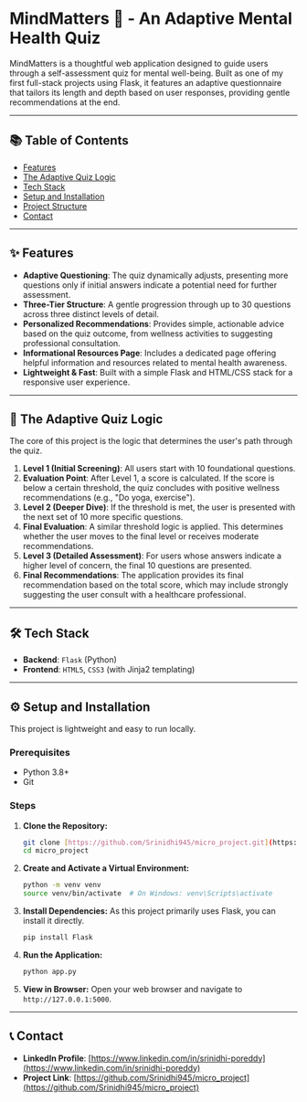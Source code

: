 # MindMatters 🧠 - An Adaptive Mental Health Quiz

MindMatters is a thoughtful web application designed to guide users through a self-assessment quiz for mental well-being. Built as one of my first full-stack projects using Flask, it features an adaptive questionnaire that tailors its length and depth based on user responses, providing gentle recommendations at the end.

---

## 📚 Table of Contents

* [Features](#-features)
* [The Adaptive Quiz Logic](#-the-adaptive-quiz-logic)
* [Tech Stack](#-tech-stack)
* [Setup and Installation](#-setup-and-installation)
* [Project Structure](#-project-structure)
* [Contact](#-contact)

---

## ✨ Features

* **Adaptive Questioning**: The quiz dynamically adjusts, presenting more questions only if initial answers indicate a potential need for further assessment.
* **Three-Tier Structure**: A gentle progression through up to 30 questions across three distinct levels of detail.
* **Personalized Recommendations**: Provides simple, actionable advice based on the quiz outcome, from wellness activities to suggesting professional consultation.
* **Informational Resources Page**: Includes a dedicated page offering helpful information and resources related to mental health awareness.
* **Lightweight & Fast**: Built with a simple Flask and HTML/CSS stack for a responsive user experience.

---

## 🔬 The Adaptive Quiz Logic

The core of this project is the logic that determines the user's path through the quiz.

1.  **Level 1 (Initial Screening)**: All users start with 10 foundational questions.
2.  **Evaluation Point**: After Level 1, a score is calculated. If the score is below a certain threshold, the quiz concludes with positive wellness recommendations (e.g., "Do yoga, exercise").
3.  **Level 2 (Deeper Dive)**: If the threshold is met, the user is presented with the next set of 10 more specific questions.
4.  **Final Evaluation**: A similar threshold logic is applied. This determines whether the user moves to the final level or receives moderate recommendations.
5.  **Level 3 (Detailed Assessment)**: For users whose answers indicate a higher level of concern, the final 10 questions are presented.
6.  **Final Recommendations**: The application provides its final recommendation based on the total score, which may include strongly suggesting the user consult with a healthcare professional.

---

## 🛠️ Tech Stack

* **Backend**: `Flask` (Python)
* **Frontend**: `HTML5`, `CSS3` (with Jinja2 templating)

---

## ⚙️ Setup and Installation

This project is lightweight and easy to run locally.

### Prerequisites
* Python 3.8+
* Git

### Steps
1.  **Clone the Repository:**
    ````sh
    git clone [https://github.com/Srinidhi945/micro_project.git](https://github.com/Srinidhi945/micro_project.git)
    cd micro_project
    ````

2.  **Create and Activate a Virtual Environment:**
    ````sh
    python -m venv venv
    source venv/bin/activate  # On Windows: venv\Scripts\activate
    ````

3.  **Install Dependencies:**
    As this project primarily uses Flask, you can install it directly.
    ````sh
    pip install Flask
    ````

4.  **Run the Application:**
    ````sh
    python app.py
    ````

5.  **View in Browser:**
    Open your web browser and navigate to `http://127.0.0.1:5000`.

---


## 📞 Contact

* **LinkedIn Profile**: [https://www.linkedin.com/in/srinidhi-poreddy](https://www.linkedin.com/in/srinidhi-poreddy)
* **Project Link**: [https://github.com/Srinidhi945/micro_project](https://github.com/Srinidhi945/micro_project)
